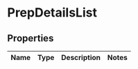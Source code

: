 # PrepDetailsList

## Properties
Name | Type | Description | Notes
------------ | ------------- | ------------- | -------------
